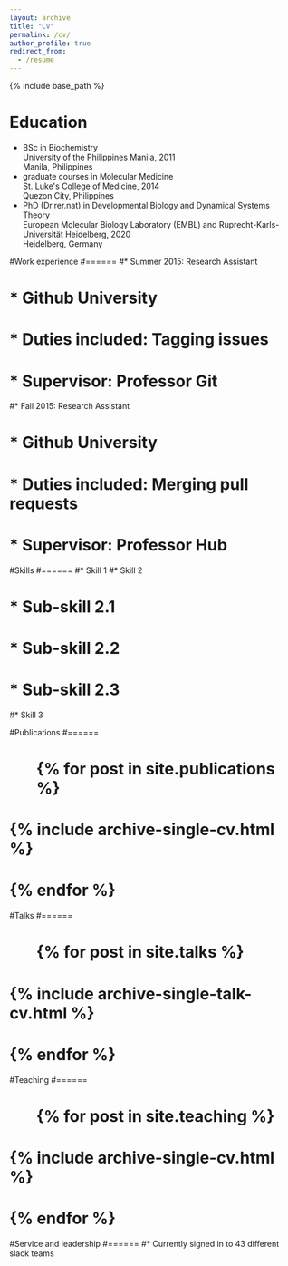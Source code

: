 ```yaml
---
layout: archive
title: "CV"
permalink: /cv/
author_profile: true
redirect_from:
  - /resume
---
```


{% include base_path %}

Education
======
* BSc in Biochemistry \
University of the Philippines Manila, 2011 \
Manila, Philippines
* graduate courses in Molecular Medicine \
St. Luke's College of Medicine, 2014 \
Quezon City, Philippines
* PhD (Dr.rer.nat) in Developmental Biology and Dynamical Systems Theory \
European Molecular Biology Laboratory (EMBL) and Ruprecht-Karls-Universität Heidelberg, 2020 \
Heidelberg, Germany

#Work experience
#======
#* Summer 2015: Research Assistant
#  * Github University
#  * Duties included: Tagging issues
#  * Supervisor: Professor Git

#* Fall 2015: Research Assistant
#  * Github University
#  * Duties included: Merging pull requests
#  * Supervisor: Professor Hub

#Skills
#======
#* Skill 1
#* Skill 2
#  * Sub-skill 2.1
#  * Sub-skill 2.2
#  * Sub-skill 2.3
#* Skill 3

#Publications
#======
#  <ul>{% for post in site.publications %}
#    {% include archive-single-cv.html %}
#  {% endfor %}</ul>

#Talks
#======
#  <ul>{% for post in site.talks %}
#    {% include archive-single-talk-cv.html %}
#  {% endfor %}</ul>

#Teaching
#======
#  <ul>{% for post in site.teaching %}
#    {% include archive-single-cv.html %}
#  {% endfor %}</ul>

#Service and leadership
#======
#* Currently signed in to 43 different slack teams
